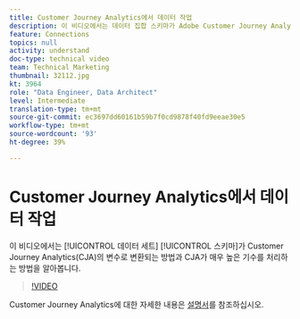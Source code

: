 ```yaml
---
title: Customer Journey Analytics에서 데이터 작업
description: 이 비디오에서는 데이터 집합 스키마가 Adobe Customer Journey Analytics(CJA)의 변수로 변환되는 방법뿐만 아니라 CJA가 매우 높은 카디널리티를 처리하는 방법을 알아봅니다.
feature: Connections
topics: null
activity: understand
doc-type: technical video
team: Technical Marketing
thumbnail: 32112.jpg
kt: 3964
role: "Data Engineer, Data Architect"
level: Intermediate
translation-type: tm+mt
source-git-commit: ec3697dd60161b59b7f0cd9878f40fd9eeae30e5
workflow-type: tm+mt
source-wordcount: '93'
ht-degree: 39%

---
```



# Customer Journey Analytics에서 데이터 작업

이 비디오에서는 [!UICONTROL 데이터 세트] [!UICONTROL 스키마]가 Customer Journey Analytics(CJA)의 변수로 변환되는 방법과 CJA가 매우 높은 기수를 처리하는 방법을 알아봅니다.

>[!VIDEO](https://video.tv.adobe.com/v/32112/?quality=12)

Customer Journey Analytics에 대한 자세한 내용은 [설명서](https://docs.adobe.com/content/help/ko-KR/analytics-platform/using/cja-landing.html)를 참조하십시오.
